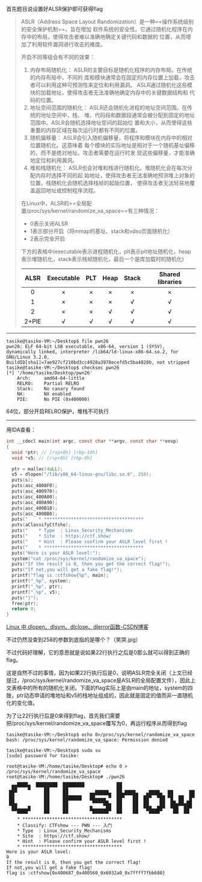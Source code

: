 首先题目说设置好ALSR保护即可获得flag

> ASLR（Address Space Layout Randomization）是一种==操作系统级别的安全保护机制==，旨在增加
> 软件系统的安全性。它通过随机化程序在内存中的布局，使得攻击者难以准确地确定关键代码和数据的
> 位置，从而增加了利用软件漏洞进行攻击的难度。
>
> 
>
> 开启不同等级会有不同的效果：
>
> 1. 内存布局随机化： ASLR的主要目标是随机化程序的内存布局。在传统的内存布局中，不同的
>    库和模块通常会在固定的内存位置上加载，攻击者可以利用这种可预测性来定位和利用漏洞。
>    ASLR通过随机化这些模块的加载地址，使得攻击者无法准确地确定内存中的关键数据结构和
>    代码的位置。
> 2.  地址空间范围的随机化： ASLR还会随机化进程的地址空间范围。在传统的地址空间中，栈、
>    堆、代码段和数据段通常会被分配到固定的地址范围中。ASLR会随机选择地址空间的起始位
>    置和大小，从而使得这些重要的内存区域在每次运行时都有不同的位置。
> 3.  随机偏移量： ASLR会引入随机偏移量，将程序和模块在内存中的相对位置随机化。这意味着
>    每个模块的实际地址是相对于一个随机基址偏移的，而不是绝对地址。攻击者需要在运行时发
>    现这些偏移量，才能准确地定位和利用漏洞。
> 4.  堆和栈随机化： ASLR也会对堆和栈进行随机化。堆随机化会在每次分配内存时选择不同的起
>    始地址，使得攻击者无法准确地预测堆上对象的位置。栈随机化会随机选择栈帧的起始位置，
>    使得攻击者无法轻易地覆盖返回地址或控制程序流程。
>
>  
>
> 在Linux中，ALSR的==全局配置/proc/sys/kernel/randomize_va_space==有三种情况：
>
> - 0表示关闭ALSR
> - 1表示部分开启（将mmap的基址、stack和vdso页面随机化）
> - 2表示完全开启
>
> 下方的表格中(executable表示进程随机化，plt表示plt地址随机化，heap表示堆随机化，stack表示栈帧随机化，最后一个是库加载时的随机化)
>
> | ALSR  | Executable | PLT  | Heap | Stack | Shared libraries |
> | :---: | :--------: | :--: | :--: | :---: | :--------------: |
> |   0   |     ×      |  ×   |  ×   |   ×   |        ×         |
> |   1   |     ×      |  ×   |  ×   |   √   |        √         |
> |   2   |     ×      |  ×   |  √   |   √   |        √         |
> | 2+PIE |     √      |  √   |  √   |   √   |        √         |
>
> 



-----------

```
tasike@tasike-VM:~/Desktop$ file pwn26
pwn26: ELF 64-bit LSB executable, x86-64, version 1 (SYSV), dynamically linked, interpreter /lib64/ld-linux-x86-64.so.2, for GNU/Linux 3.2.0, BuildID[sha1]=7ae927cf210bd3cc4928a3978ecefd5c5ba4820b, not stripped
tasike@tasike-VM:~/Desktop$ checksec pwn26
[*] '/home/tasike/Desktop/pwn26'
    Arch:     amd64-64-little
    RELRO:    Partial RELRO
    Stack:    No canary found
    NX:       NX enabled
    PIE:      No PIE (0x400000)
```

64位，部分开启RELRO保护，堆栈不可执行

----------

用IDA查看：
```c
int __cdecl main(int argc, const char **argv, const char **envp)
{
  void *ptr; // [rsp+0h] [rbp-10h]
  void *v5; // [rsp+8h] [rbp-8h]

  ptr = malloc(4uLL);
  v5 = dlopen("/lib/x86_64-linux-gnu/libc.so.6", 258);
  puts(s);
  puts(asc_4008F0);
  puts(asc_400970);
  puts(asc_400A00);
  puts(asc_400A90);
  puts(asc_400B18);
  puts(asc_400BB0);
  puts("    * *************************************                           ");
  puts(aClassifyCtfsho);
  puts("    * Type  : Linux_Security_Mechanisms                               ");
  puts("    * Site  : https://ctf.show/                                       ");
  puts("    * Hint  : Please confirm your ASLR level first !                  ");
  puts("    * *************************************                           ");
  puts("Here is your ASLR level:");
  system("cat /proc/sys/kernel/randomize_va_space");
  puts("If the result is 0, then you get the correct flag!");
  puts("If not,you will get a fake flag!");
  printf("flag is :ctfshow{%p", main);
  printf("_%p", system);
  printf("_%p", ptr);
  printf("_%p", v5);
  puts("}");
  free(ptr);
  return 0;
}
```

[Linux 中 dlopen、dlsym、dlclose、dlerror函数-CSDN博客](https://blog.csdn.net/no_compare_no_harm/article/details/89555366?ops_request_misc=%7B%22request%5Fid%22%3A%22169908494016800182754388%22%2C%22scm%22%3A%2220140713.130102334.pc%5Fall.%22%7D&request_id=169908494016800182754388&biz_id=0&utm_medium=distribute.pc_search_result.none-task-blog-2~all~first_rank_ecpm_v1~rank_v31_ecpm-1-89555366-null-null.142^v96^pc_search_result_base9&utm_term=Linux中的dlopen函数&spm=1018.2226.3001.4187)

不过仍然没查到258的参数到底指的是哪个？（笑哭.jpg）

不过代码好理解，它的意思就是说如果22行执行之后是0那么就可以得到正确的flag。

这是自然不过的事情，因为如果22行执行后是0，说明ASLR完全关闭（上文已经提过，/proc/sys/kernel/randomize_va_space是ASLR的全局配置文件），因此上文表格中的所有的随机化关闭，下面的flag实际上是由main的地址，system的四肢，ptr动态申请的堆地址和v5的栈地址组成的，因此就是固定的值而非一直随机化的变化值。



为了让22行执行后是0来得到flag，首先我们需要把/proc/sys/kernel/randomize_va_space覆写为0，再运行程序从而得到flag

```
tasike@tasike-VM:~/Desktop$ echo 0>/proc/sys/kernel/randomize_va_space
bash: /proc/sys/kernel/randomize_va_space: Permission denied

tasike@tasike-VM:~/Desktop$ sudo su 
[sudo] password for tasike: 

root@tasike-VM:/home/tasike/Desktop# echo 0 > /proc/sys/kernel/randomize_va_space
root@tasike-VM:/home/tasike/Desktop# ./pwn26
    ▄▄▄▄   ▄▄▄▄▄▄▄▄  ▄▄▄▄▄▄▄▄            ▄▄                           
  ██▀▀▀▀█  ▀▀▀██▀▀▀  ██▀▀▀▀▀▀            ██                           
 ██▀          ██     ██        ▄▄█████▄  ██▄████▄   ▄████▄  ██      ██
 ██           ██     ███████   ██▄▄▄▄ ▀  ██▀   ██  ██▀  ▀██ ▀█  ██  █▀
 ██▄          ██     ██         ▀▀▀▀██▄  ██    ██  ██    ██  ██▄██▄██ 
  ██▄▄▄▄█     ██     ██        █▄▄▄▄▄██  ██    ██  ▀██▄▄██▀  ▀██  ██▀ 
    ▀▀▀▀      ▀▀     ▀▀         ▀▀▀▀▀▀   ▀▀    ▀▀    ▀▀▀▀     ▀▀  ▀▀  
    * *************************************                           
    * Classify: CTFshow --- PWN --- 入门                              
    * Type  : Linux_Security_Mechanisms                               
    * Site  : https://ctf.show/                                       
    * Hint  : Please confirm your ASLR level first !                  
    * *************************************                           
Here is your ASLR level:
0
If the result is 0, then you get the correct flag!
If not,you will get a fake flag!
flag is :ctfshow{0x400687_0x400560_0x6032a0_0x7ffff7fbb680}

```

